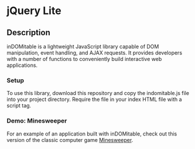 # jQuery Lite

## Description

inDOMitable is a lightweight JavaScript library capable of DOM manipulation, event handling, and AJAX requests. It provides developers with a number of functions to conveniently build interactive web applications.

### Setup

To use this library, download this repository and copy the indomitable.js
file into your project directory. Require the file in your index HTML file
with a script tag.

### Demo: Minesweeper

For an example of an application built with inDOMitable, check out this
version of the classic computer game [Minesweeper].

[Minesweeper]: <http://haikgregoryagdere.com/minesweeper>
